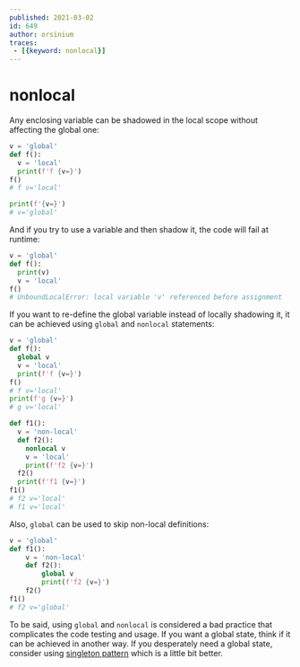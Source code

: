 ```yaml
---
published: 2021-03-02
id: 649
author: orsinium
traces:
 - [{keyword: nonlocal}]
---
```


# nonlocal

Any enclosing variable can be shadowed in the local scope without affecting the global one:

```python
v = 'global'
def f():
  v = 'local'
  print(f'f {v=}')
f()
# f v='local'

print(f'{v=}')
# v='global'
```

And if you try to use a variable and then shadow it, the code will fail at runtime:

```python
v = 'global'
def f():
  print(v)
  v = 'local'
f()
# UnboundLocalError: local variable 'v' referenced before assignment
```

If you want to re-define the global variable instead of locally shadowing it, it can be achieved using `global` and `nonlocal` statements:

```python
v = 'global'
def f():
  global v
  v = 'local'
  print(f'f {v=}')
f()
# f v='local'
print(f'g {v=}')
# g v='local'

def f1():
  v = 'non-local'
  def f2():
    nonlocal v
    v = 'local'
    print(f'f2 {v=}')
  f2()
  print(f'f1 {v=}')
f1()
# f2 v='local'
# f1 v='local'
```

Also, `global` can be used to skip non-local definitions:

```python
v = 'global'
def f1():
    v = 'non-local'
    def f2():
        global v
        print(f'f2 {v=}')
    f2()
f1()
# f2 v='global'
```

To be said, using `global` and `nonlocal` is considered a bad practice that complicates the code testing and usage. If you want a global state, think if it can be achieved in another way. If you desperately need a global state, consider using [singleton pattern](https://en.wikipedia.org/wiki/Singleton_pattern) which is a little bit better.
